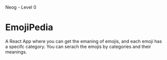 Neog - Level 0

# EmojiPedia
A React App where you can get the emaning of emojis, and each emoji has a specifc category. You can serach the emojis by categories and their meanings.
